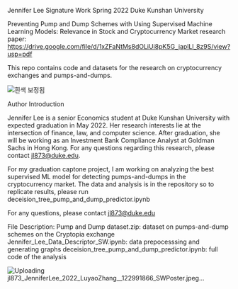Jennifer Lee Signature Work Spring 2022 Duke Kunshan University

Preventing Pump and Dump Schemes with Using Supervised Machine Learning Models: Relevance in Stock and Cryptocurrency Market
research paper: https://drive.google.com/file/d/1xZFaNtMs8dOLiUi8pK5G_japlLl_8z9S/view?usp=pdf

This repo contains code and datasets for the research on cryptocurrency exchanges and pumps-and-dumps.
 
![흰색 보정됨](https://user-images.githubusercontent.com/99083699/165436051-739500d0-1b45-46a8-b4af-c46dd2e9225e.jpg)

Author Introduction

Jennifer Lee is a senior Economics student at Duke Kunshan University with expected graduation in May 2022. Her research interests lie at the intersection of finance, law, and computer science. After graduation, she will be working as an Investment Bank Compliance Analyst at Goldman Sachs in Hong Kong. For any questions regarding this research, please contact jl873@duke.edu.

For my graduation captone project, I am working on analyzing the best supervised ML model for detecting pumps-and-dumps in the cryptocurrency market. 
The data and analysis is in the repository so to replicate results, please run deceision_tree_pump_and_dump_predictor.ipynb

For any questions, please contact jl873@duke.edu

File Description:
Pump and Dump dataset.zip: dataset on pumps-and-dump schemes on the Cryptopia exchange
Jennifer_Lee_Data_Descriptor_SW.ipynb: data prepocesssing and generating graphs
deceision_tree_pump_and_dump_predictor.ipynb: full code of the analysis

![Uploading jl873_JenniferLee_2022_LuyaoZhang__122991866_SWPoster.jpeg…]()

